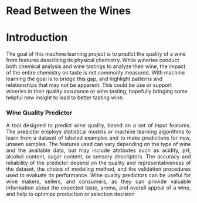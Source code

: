 # Read Between the Wines

# Introduction

The goal of this machine learning project is to predict the quality of a wine from features describing its physical chemistry. While wineries conduct both chemical analysis and wine tastings to analyze their wine, the impact of the entire chemistry on taste is not commonly measured. With machine learning the goal is to bridge this gap, and highlight patterns and relationships that may not be apparent. This could be use or support wineries in their quality assurance or wine tasting, hopefully bringing some helpful new insight to lead to better tasting wine. 
<h3>Wine Quality Predictor</h3>
<p align="justify">A tool designed to predict wine quality, based on a set of input features. The predictor employs statistical models or machine learning algorithms to learn from a dataset of labeled examples and to make predictions for new, unseen samples. The features used can vary depending on the type of wine and the available data, but may include attributes such as acidity, pH, alcohol content, sugar content, or sensory descriptors. The accuracy and reliability of the predictor depend on the quality and representativeness of the dataset, the choice of modeling method, and the validation procedures used to evaluate its performance. Wine quality predictors can be useful for wine makers, sellers, and consumers, as they can provide valuable information about the expected taste, aroma, and overall appeal of a wine, and help to optimize production or selection decision</p>
